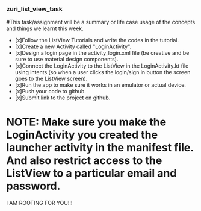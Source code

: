 ### zuri_list_view_task

#This task/assignment will be a summary or life case usage of the concepts and things we learnt this week.



- [x]Follow the ListView Tutorials and write the codes in the tutorial.
- [x]Create a new Activity called "LoginActivity".
- [x]Design a login page in the activity_login.xml file (be creative and be sure to use material design components).
- [x]Connect the LoginActivity to the ListView in the LoginActivity.kt file using intents (so when a user clicks the login/sign in button the screen goes to the ListView screen).
- [x]Run the app to make sure it works in an emulator or actual device.
- [x]Push your code to github.
- [x]Submit link to the project on github.


# NOTE: Make sure you make the LoginActivity you created the launcher activity in the manifest file. And also restrict access to the ListView to a particular email and password.



I AM ROOTING FOR YOU!!!
